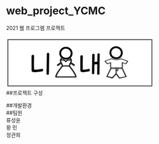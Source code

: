 web_project_YCMC
================
2021 웹 프로그램 프로젝트
<br><br>
<img src="https://raw.githubusercontent.com/SungyoonRyu/web_project_YCMC/main/UIimg/logo/logo.PNG" width="400px">     
##프로젝트 구성    

##개발환경    
##팀원    
류성윤    
황  민    
정관희    
